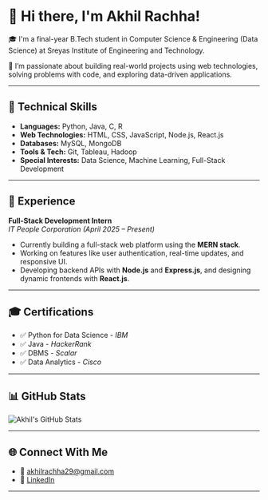 # 👋 Hi there, I'm Akhil Rachha!

🎓 I'm a final-year B.Tech student in Computer Science & Engineering (Data Science) at Sreyas Institute of Engineering and Technology.

🚀 I’m passionate about building real-world projects using web technologies, solving problems with code, and exploring data-driven applications.

---

## 🧠 Technical Skills

- **Languages:** Python, Java, C, R  
- **Web Technologies:** HTML, CSS, JavaScript, Node.js, React.js  
- **Databases:** MySQL, MongoDB  
- **Tools & Tech:** Git, Tableau, Hadoop  
- **Special Interests:** Data Science, Machine Learning, Full-Stack Development

---

## 💼 Experience

**Full-Stack Development Intern**  
*IT People Corporation (April 2025 – Present)*  
- Currently building a full-stack web platform using the **MERN stack**.  
- Working on features like user authentication, real-time updates, and responsive UI.  
- Developing backend APIs with **Node.js** and **Express.js**, and designing dynamic frontends with **React.js**.

---


## 🎓 Certifications

- ✅ Python for Data Science - *IBM*  
- ✅ Java - *HackerRank*  
- ✅ DBMS - *Scalar*  
- ✅ Data Analytics - *Cisco*  

---

## 📊 GitHub Stats

![Akhil's GitHub Stats](https://github-readme-stats.vercel.app/api?username=AkhilRachha&show_icons=true&theme=react&count_private=true&cache_seconds=1800)

---

## 🌐 Connect With Me

- 📧 [akhilrachha29@gmail.com](mailto:akhilrachha29@gmail.com)  
- 🔗 [LinkedIn](https://www.linkedin.com/in/akhil-rachha-3133112ba)  

---
